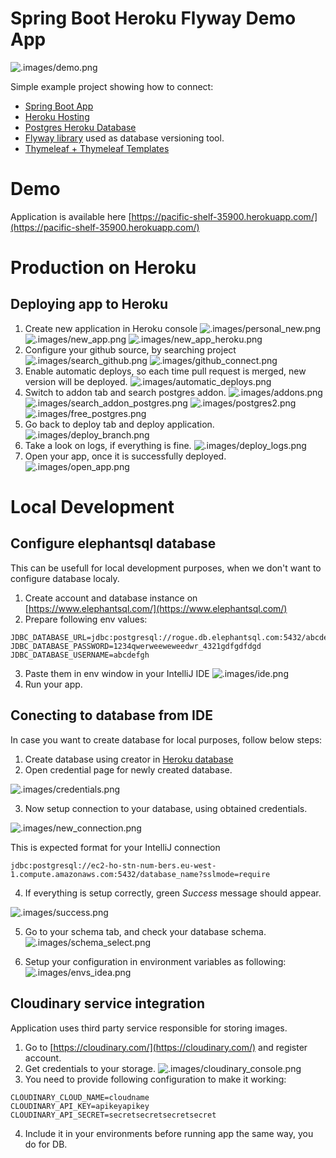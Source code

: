 # Spring Boot Heroku Flyway Demo App

![.images/demo.png](.images/demo.png)

Simple example project showing how to connect:
 * [Spring Boot App](https://spring.io/projects/spring-boot)
 * [Heroku Hosting](https://heroku.com)
 * [Postgres Heroku Database](https://data.heroku.com)
 * [Flyway library](https://flywaydb.org/) used as database versioning tool.
 * [Thymeleaf + Thymeleaf Templates](https://www.thymeleaf.org/)


# Demo
Application is available here [https://pacific-shelf-35900.herokuapp.com/](https://pacific-shelf-35900.herokuapp.com/)

# Production on Heroku

## Deploying app to Heroku
1. Create new application in Heroku console
![.images/personal_new.png](.images/personal_new.png)
![.images/new_app.png](.images/new_app.png)
![.images/new_app_heroku.png](.images/new_app_heroku.png)
2. Configure your github source, by searching project
![.images/search_github.png](.images/search_github.png)
![.images/github_connect.png](.images/github_connect.png)
3. Enable automatic deploys, so each time pull request is merged, new version will be deployed.
![.images/automatic_deploys.png](.images/automatic_deploys.png)
4. Switch to addon tab and search postgres addon.
![.images/addons.png](.images/addons.png)
![.images/search_addon_postgres.png](.images/search_addon_postgres.png)
![.images/postgres2.png](.images/postgres2.png)
![.images/free_postgres.png](.images/free_postgres.png)
5. Go back to deploy tab and deploy application.
![.images/deploy_branch.png](.images/deploy_branch.png)
6. Take a look on logs, if everything is fine.
![.images/deploy_logs.png](.images/deploy_logs.png)
7. Open your app, once it is successfully deployed.
![.images/open_app.png](.images/open_app.png)

# Local Development

## Configure elephantsql database

This can be usefull for local development purposes, when we don't want to configure database localy. 

1. Create account and database instance on [https://www.elephantsql.com/](https://www.elephantsql.com/)
2. Prepare following env values:
```
JDBC_DATABASE_URL=jdbc:postgresql://rogue.db.elephantsql.com:5432/abcdefgh
JDBC_DATABASE_PASSWORD=1234qwerweeweweedwr_4321gdfgdfdgd
JDBC_DATABASE_USERNAME=abcdefgh
```
3. Paste them in env window in your IntelliJ IDE
![.images/ide.png](.images/ide.png)
4. Run your app.

## Conecting to database from IDE

In case you want to create database for local purposes, follow below steps:

1. Create database using creator in [Heroku database](https://name.heroku.com)
2. Open credential page for newly created database.

![.images/credentials.png](.images/credentials.png)

3. Now setup connection to your database, using obtained credentials.

![.images/new_connection.png](.images/new_connection.png)

This is expected format for your IntelliJ connection
```
jdbc:postgresql://ec2-ho-stn-num-bers.eu-west-1.compute.amazonaws.com:5432/database_name?sslmode=require
```
4. If everything is setup correctly, green *Success* message should appear.

![.images/success.png](.images/success.png)

5. Go to your schema tab, and check your database schema.
![.images/schema_select.png](.images/schema_select.png)

6. Setup your configuration in environment variables as following:
![.images/envs_idea.png](.images/envs_idea.png)

## Cloudinary service integration

Application uses third party service responsible for storing images.

1. Go to [https://cloudinary.com/](https://cloudinary.com/) and register account.
2. Get credentials to your storage.
![.images/cloudinary_console.png](.images/cloudinary_console.png)
3. You need to provide following configuration to make it working:
```
CLOUDINARY_CLOUD_NAME=cloudname
CLOUDINARY_API_KEY=apikeyapikey
CLOUDINARY_API_SECRET=secretsecretsecretsecret
```
4. Include it in your environments before running app the same way, you do for DB.
